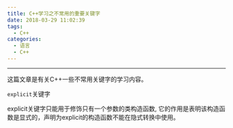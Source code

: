 ```yaml
---
title: C++学习之不常用的重要关键字
date: 2018-03-29 11:02:39
tags:
  - C++
categories: 
  - 语言
  - C++
---
```


-----

这篇文章是有关C++一些不常用关键字的学习内容。

<!---more-->

`explicit`关键字

explicit关键字只能用于修饰只有一个参数的类构造函数, 它的作用是表明该构造函数是显式的，声明为explicit的构造函数不能在隐式转换中使用。

